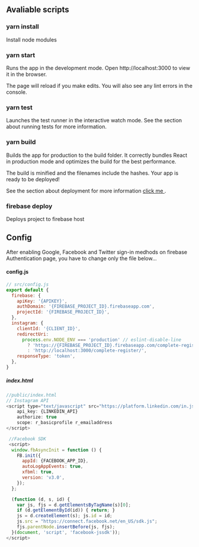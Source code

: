 ## Avaliable scripts

### yarn install

Install node modules

### yarn start

Runs the app in the development mode.
Open http://localhost:3000 to view it in the browser.

The page will reload if you make edits.
You will also see any lint errors in the console.

### yarn test

Launches the test runner in the interactive watch mode.
See the section about running tests for more information.

### yarn build

Builds the app for production to the build folder.
It correctly bundles React in production mode and optimizes the build for the best performance.

The build is minified and the filenames include the hashes.
Your app is ready to be deployed!

See the section about deployment for more information <a href="https://github.com/facebook/create-react-app/blob/master/packages/react-scripts/template/README.md#deployment"> click me </a>.

### firebase deploy

Deploys project to firebase host

## Config

After enabling Google, Facebook and Twitter sign-in medhods on firebase Authentication page, you have to change only the file below...

#### config.js

```js
// src/config.js
export default {
  firebase: {
    apiKey: '{APIKEY}',
    authDomain: '{FIREBASE_PROJECT_ID}.firebaseapp.com',
    projectId: '{FIREBASE_PROJECT_ID}',
  },
  instagram: {
    clientId: '{CLIENT_ID}',
    redirectUri:
      process.env.NODE_ENV === 'production' // eslint-disable-line
        ? 'https://{FIREBASE_PROJECT_ID}.firebaseapp.com/complete-register/'
        : 'http://localhost:3000/complete-register/',
    responseType: 'token',
  },
}
```

##### index.html

```js
//public/index.html
// Instagram API
<script type="text/javascript" src="https://platform.linkedin.com/in.js">
    api_key: {LINKEDIN_API}
    authorize: true
    scope: r_basicprofile r_emailaddress
</script>

 //Facebook SDK
 <script>
  window.fbAsyncInit = function () {
    FB.init({
      appId: {FACEBOOK_APP_ID},
      autoLogAppEvents: true,
      xfbml: true,
      version: 'v3.0',
    });
  };

  (function (d, s, id) {
    var js, fjs = d.getElementsByTagName(s)[0];
    if (d.getElementById(id)) { return; }
    js = d.createElement(s); js.id = id;
    js.src = "https://connect.facebook.net/en_US/sdk.js";
    fjs.parentNode.insertBefore(js, fjs);
  }(document, 'script', 'facebook-jssdk'));
</script>
```
